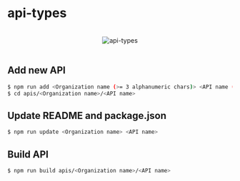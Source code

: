 # api-types

<br />
<div align="center">
  <img src="https://aspida.github.io/api-types/images/logo.png" alt="api-types" />
</div>
<br />

## Add new API

```sh
$ npm run add <Organization name (>= 3 alphanumeric chars)> <API name (>= 5 alphanumeric chars)>
$ cd apis/<Organization name>/<API name>
```

## Update README and package.json

```sh
$ npm run update <Organization name> <API name>
```

## Build API

```sh
$ npm run build apis/<Organization name>/<API name>
```
